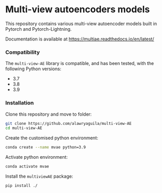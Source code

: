 # Multi-view autoencoders models 

This repository contains various multi-view autoencoder models built in Pytorch and Pytorch-Lightning. 

Documentation is available at https://multiae.readthedocs.io/en/latest/

### Compatibility
The ``multi-view-AE`` library is compatible, and has been tested, with the following Python versions:
* 3.7
* 3.8
* 3.9

### Installation
Clone this repository and move to folder:
```bash
git clone https://github.com/alawryaguila/multi-view-AE
cd multi-view-AE
```

Create the customised python environment:
```bash
conda create --name mvae python=3.9
```

Activate python environment:
```bash
conda activate mvae
```

Install the ``multiviewAE`` package:
```bash
pip install ./
```
